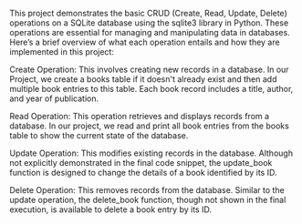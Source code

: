 This project demonstrates the basic CRUD (Create, Read, Update, Delete) operations on a SQLite database using the sqlite3 library in Python. These operations are essential for managing and manipulating data in databases. Here’s a brief overview of what each operation entails and how they are implemented in this project:

Create Operation: This involves creating new records in a database. In our Project, we create a books table if it doesn't already exist and then add multiple book entries to this table. Each book record includes a title, author, and year of publication.

Read Operation: This operation retrieves and displays records from a database. In our project, we read and print all book entries from the books table to show the current state of the database.

Update Operation: This modifies existing records in the database. Although not explicitly demonstrated in the final code snippet, the update_book function is designed to change the details of a book identified by its ID.

Delete Operation: This removes records from the database. Similar to the update operation, the delete_book function, though not shown in the final execution, is available to delete a book entry by its ID.
